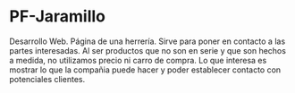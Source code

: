# PF-Jaramillo
Desarrollo Web. Página de una herrería.
Sirve para poner en contacto a las partes interesadas. Al ser productos que no son en serie y que son hechos a medida, no utilizamos precio ni carro de compra.
Lo que interesa es mostrar lo que la compañia puede hacer y poder establecer contacto con potenciales clientes.


